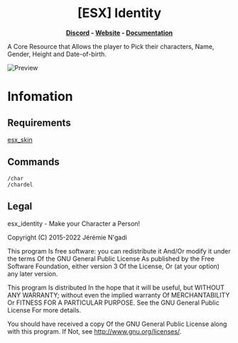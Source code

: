 <h1 align='center'>[ESX] Identity</a></h1><p align='center'><b><a href='https://discord.esx-framework.org/'>Discord</a> - <a href='https://esx-framework.org/'>Website</a> - <a href='https://docs.esx-framework.org/legacy/installation'>Documentation</a></b></h5>

A Core Resource that Allows the player to Pick their characters, Name, Gender, Height and Date-of-birth.

![Preview](https://cdn.discordapp.com/attachments/714118962568364106/997871502798094426/Screenshot_51.png)

# Infomation

## Requirements

  [esx_skin](./../esx_skin/README.md)

## Commands

```
/char
/chardel
```

## Legal

esx_identity - Make your Character a Person!

Copyright (C) 2015-2022 Jérémie N'gadi

This program Is free software: you can redistribute it And/Or modify it under the terms Of the GNU General Public License As published by the Free Software Foundation, either version 3 Of the License, Or (at your option) any later version.

This program Is distributed In the hope that it will be useful, but WITHOUT ANY WARRANTY; without even the implied warranty Of MERCHANTABILITY Or FITNESS FOR A PARTICULAR PURPOSE. See the GNU General Public License For more details.

You should have received a copy Of the GNU General Public License along with this program. If Not, see <http://www.gnu.org/licenses/>.
